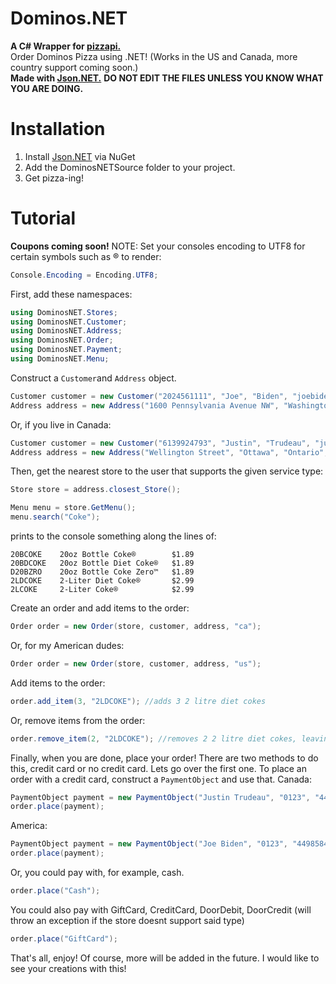 # Dominos.NET
**A C# Wrapper for [pizzapi.](https://github.com/ggrammar/pizzapi)**<br>
Order Dominos Pizza using .NET! (Works in the US and Canada, more country support coming soon.)<br>
**Made with [Json.NET.](https://www.newtonsoft.com/json)**
**DO NOT EDIT THE FILES UNLESS YOU KNOW WHAT YOU ARE DOING.**

# Installation
1. Install [Json.NET](https://www.newtonsoft.com/json) via NuGet
2. Add the DominosNETSource folder to your project.
3. Get pizza-ing!

# Tutorial
**Coupons coming soon!**
NOTE: Set your consoles encoding to UTF8 for certain symbols such as ® to render:
```cs
Console.Encoding = Encoding.UTF8;
```
First, add these namespaces:
  ```cs
using DominosNET.Stores;
using DominosNET.Customer;
using DominosNET.Address;
using DominosNET.Order;
using DominosNET.Payment;
using DominosNET.Menu;
```
Construct a `Customer`and `Address` object.
```cs
Customer customer = new Customer("2024561111", "Joe", "Biden", "joebiden@yourmom.com");
Address address = new Address("1600 Pennsylvania Avenue NW", "Washington", "DC", "20500", "us", ServiceType.Delivery);
```
Or, if you live in Canada:
```cs
Customer customer = new Customer("6139924793", "Justin", "Trudeau", "justintrudeau@yourmom.com");
Address address = new Address("Wellington Street", "Ottawa", "Ontario", "K1A0A9", "ca", ServiceType.Delivery);
```
Then, get the nearest store to the user that supports the given service type:
```cs
Store store = address.closest_Store();
```


```cs
Menu menu = store.GetMenu();
menu.search("Coke");

```
prints to the console something along the lines of:
```
20BCOKE    20oz Bottle Coke®        $1.89
20BDCOKE   20oz Bottle Diet Coke®   $1.89
D20BZRO    20oz Bottle Coke Zero™   $1.89
2LDCOKE    2-Liter Diet Coke®       $2.99
2LCOKE     2-Liter Coke®            $2.99
```
Create an order and add items to the order:
```cs
Order order = new Order(store, customer, address, "ca");
``` 
Or, for my American dudes:
```cs
Order order = new Order(store, customer, address, "us");
``` 
Add items to the order:
```cs
order.add_item(3, "2LDCOKE"); //adds 3 2 litre diet cokes
```
Or, remove items from the order:
```cs
order.remove_item(2, "2LDCOKE"); //removes 2 2 litre diet cokes, leaving you with 1 (simple math 😎)
```
Finally, when you are done, place your order!
There are two methods to do this, credit card or no credit card.
Lets go over the first one. To place an order with a credit card, construct a `PaymentObject` and use that.
Canada:
```cs
PaymentObject payment = new PaymentObject("Justin Trudeau", "0123", "4498584993849383", "420" "K1A0A9");
order.place(payment);
```
America:
```cs
PaymentObject payment = new PaymentObject("Joe Biden", "0123", "4498584993849383", "420" "20500");
order.place(payment);
```
Or, you could pay with, for example, cash.
```cs
order.place("Cash");
```
You could also pay with GiftCard, CreditCard, DoorDebit, DoorCredit (will throw an exception if the store doesnt support said type)
```cs
order.place("GiftCard");
```
That's all, enjoy! Of course, more will be added in the future. I would like to see your creations with this!
